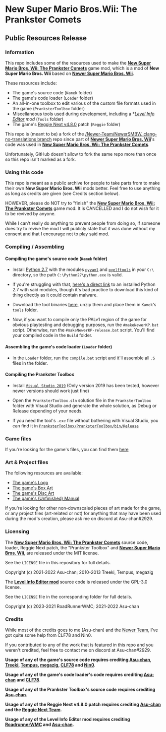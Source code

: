 # New Super Mario Bros.Wii: The Prankster Comets
## Public Resources Release

### Information 

This repo includes some of the resources used to make the [**New Super Mario Bros. Wii: The Prankster Comets**](https://youtu.be/5QI8ACl1E9c) game mod, which is a mod of **New Super Mario Bros. Wii** based on [**Newer Super Mario Bros. Wii**](https://newerteam.com/wii/).

These resources include:
- The game's source code (`Kamek` folder)
- The game's code loader (`Loader` folder)
- An all-in-one toolbox to edit various of the custom file formats used in the game (`PranksterToolbox` folder)
- Miscellaneous tools used during development, including a **[Level Info Editor](https://github.com/RoadrunnerWMC/Level-Info-Editor) mod* (`Tools` folder)
- The game's [Reggie Next v4.8.0](https://github.com/CLF78/Reggie-Next/tree/v4.8.0) patch (`Reggie` folder)

This repo is (meant to be) a fork of the [/Newer-Team/NewerSMBW, clang-no-translations branch](https://github.com/Newer-Team/NewerSMBW/tree/clang-no-translations) repo since part of [**Newer Super Mario Bros. Wii**](https://newerteam.com/wii/)'s code was used in [**New Super Mario Bros. Wii: The Prankster Comets**](https://youtu.be/5QI8ACl1E9c).

Unfortunately, GitHub doesn't allow to fork the same repo more than once so this repo isn't marked as a fork.

### Using this code

This repo is meant as a public archive for people to take parts from to make their own **New Super Mario Bros. Wii** mods better. Feel free to use anything as long as credits are given (see Credits section below).

HOWEVER, please do NOT try to "finish" the [**New Super Mario Bros. Wii: The Prankster Comets**](https://youtu.be/5QI8ACl1E9c) game mod. It is CANCELLED and I do not wish for it to be revived by anyone.

While I can't really do anything to prevent people from doing so, if someone does try to revive the mod I will publicly state that it was done without my consent and that I encourage not to play said mod.

### Compiling / Assembling

#### Compiling the game's source code (`Kamek` folder)

* Install [Python 2.7](https://www.python.org/download/releases/2.7/) with the modules [`pyyaml`](https://github.com/yaml/pyyaml/tree/5.4.1.1) and [`pyelftools`](https://github.com/eliben/pyelftools) in your `C:\` directory, so the path `C:\Python27\python.exe` is valid.

* If you're struggling with that, [here's a direct link](https://drive.google.com/file/d/19SXhD7GiSNXLqYpC8_DKudwZ5et_RM6b/view?usp=sharing) to an installed Python 2.7 with said modules, though it's bad practice to download this kind of thing directly as it could contain malware.

* Download the tool binaries [here](https://drive.google.com/file/d/1v1Qg7yv8ss3fTHtvBvGh8plukPmq_ptB/view?usp=sharing), unzip them and place them in `Kamek`'s `tools` folder.

* Now, if you want to compile only the PALv1 region of the game for obvious playtesting and debugging purposes, run the `#makeNewerKP.bat` script. Otherwise, run the `#makeNewerKP-release.bat` script. You'll find your compiled code in the `Build` folder.

#### Assembling the game's code loader (`Loader` folder)

* In the `Loader` folder, run the `compile.bat` script and it'll assemble all `.S` files in the folder.

#### Compiling the Prankster Toolbox

* Install [`Visual Studio 2019`](https://visualstudio.microsoft.com/older-downloads/) (Only version 2019 has been tested, however newer versions should work just fine)

* Open the `PranksterToolbox.sln` solution file in the `PranksterToolbox` folder with Visual Studio and generate the whole solution, as Debug or Release depending of your needs.

* If you need the tool's `.exe` file without bothering with Visual Studio, you can find it in [`PranksterToolbox/PranksterToolbox/bin/Release`](https://github.com/Asu-chan/NSMBWThePranksterComets/tree/clang-no-translations/PranksterToolbox/PranksterToolbox/bin/Release)

### Game files

If you're looking for the game's files, you can find them [here](https://drive.google.com/file/d/11UPNLxT45MTsbRYdXjAEgHRMXuQ9SKNd/view?usp=sharing)

### Art & Project files

The following resources are available:

* [The game's Logo](https://horizon.miraheze.org/wiki/FD:NSMBW:TPC_Logo)
* [The game's Box Art](https://horizon.miraheze.org/wiki/FD:NSMBW:TPC_Box_Art)
* [The game's Disc Art](https://horizon.miraheze.org/wiki/FD:NSMBW:TPC_Disc_Art)
* [The game's (Unfinished) Manual](https://horizon.miraheze.org/wiki/FD:NSMBW:TPC_Manual)

If you're looking for other non-downscaled pieces of art made for the game, or any project files (art-related or not) for anything that may have been used during the mod's creation, please ask me on discord at Asu-chan#2929.

### Licensing

The [**New Super Mario Bros. Wii: The Prankster Comets**](https://youtu.be/5QI8ACl1E9c) source code, loader, Reggie Next patch, the "Prankster Toolbox" and [**Newer Super Mario Bros. Wii**](https://newerteam.com/wii/), are released under the MIT license.

See the `LICENSE` file in this repository for full details.

Copyright (c) 2021-2022 Asu-chan; 2010-2013 Treeki, Tempus, megazig


The [**Level Info Editor mod**](https://github.com/Asu-chan/NSMBWThePranksterComets/tree/clang-no-translations/Tools/Level%20Info%20Editor) source code is released under the GPL-3.0 license.

See the `LICENSE` file in the corresponding folder for full details.

Copyright (c) 2023-2021 RoadRunnerWMC; 2021-2022 Asu-chan

### Credits

While most of the credits goes to me (Asu-chan) and the [Newer Team](https://newerteam.com/), I've got quite some help from CLF78 and Nin0.

If you contributed to any of the work that is featured in this repo and you weren't credited, feel free to contact me on discord at Asu-chan#2929.


**Usage of any of the game's source code requires crediting [Asu-chan](https://github.com/Asu-chan), [Treeki](https://github.com/Treeki), [Tempus](https://github.com/Tempus), [megazig](https://github.com/Megazig), [CLF78](https://github.com/CLF78) and [Nin0](https://github.com/N-I-N-0).**

**Usage of any of the game's code loader's code requires crediting [Asu-chan](https://github.com/Asu-chan) and [CLF78](https://github.com/CLF78).**

**Usage of any of the Prankster Toolbox's source code requires crediting [Asu-chan](https://github.com/Asu-chan).**

**Usage of any of the Reggie Next v4.8.0 patch requires crediting [Asu-chan](https://github.com/Asu-chan) and the [Reggie Next Team](https://github.com/CLF78/Reggie-Next/tree/v4.8.0#reggie-team).**

**Usage of any of the Level Info Editor mod requires crediting [RoadrunnerWMC](https://github.com/RoadrunnerWMC) and [Asu-chan](https://github.com/Asu-chan).**
